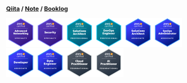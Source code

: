 ### [Qiita](https://qiita.com/tippy) / [Note](https://note.com/tippy3) / [Booklog](https://booklog.jp/users/tippy3/book)

<a href="https://www.credly.com/users/tippy"><img src="./images/aws-ans.png" width="80px"><img src="./images/aws-scs.png" width="80px"><img src="./images/aws-sap.png" width="80px"><img src="./images/aws-dop.png" width="80px"><img src="./images/aws-saa.png" width="80px"><img src="./images/aws-soa.png" width="80px"><img src="./images/aws-dva.png" width="80px"><img src="./images/aws-dea.png" width="80px"><img src="./images/aws-clf.png" width="80px"><img src="./images/aws-aif.png" width="80px"></a>
